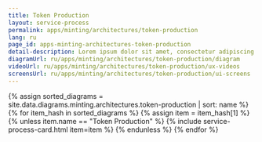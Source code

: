 ```yaml
---
title: Token Production
layout: service-process
permalink: apps/minting/architectures/token-production
lang: ru
page_id: apps-minting-architectures-token-production
detail-description: Lorem ipsum dolor sit amet, consectetur adipiscing elit. Nulla porttitor ipsum vitae tincidunt ullamcorper. Nunc eu sapien vitae neque efficitur viverra. Quisque quam libero, fermentum a arcu ac, tempus auctor mauris. Sed dui ex, eleifend eu pharetra eget, lacinia in tellus. Nam ac nibh quis tortor eleifend porttitor gravida quis augue. Pellentesque auctor ullamcorper arcu, quis malesuada nisi feugiat nec. Donec vitae ullamcorper magna. Donec mi tellus, ultricies id justo eu, vulputate volutpat eros. Nam vitae ex in lectus congue mollis. Cras libero metus, pharetra eu sodales id, porta ac quam. Vestibulum sed sagittis metus, vulputate dignissim lacus. Integer rhoncus vitae dui non interdum. Fusce elementum dolor eget molestie feugiat. Sed et leo eu tellus rutrum venenatis in at ante. Curabitur sed orci eu sem hendrerit molestie vitae vel nisi. Duis pellentesque id dui ut posuere.
diagramUrl: ru/apps/minting/architectures/token-production/diagram
videoUrl: ru/apps/minting/architectures/token-production/ux-videos
screensUrl: ru/apps/minting/architectures/token-production/ui-screens
---
```

{% assign sorted_diagrams = site.data.diagrams.minting.architectures.token-production | sort: name %}
{% for item_hash in sorted_diagrams %} {% assign item = item_hash[1] %}
  {% unless item.name == "Token Production" %}
  {% include service-process-card.html item=item %}
  {% endunless %}
{% endfor %}
